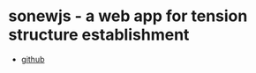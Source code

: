 # sonewjs - a web app for tension structure establishment

- [github](https://github.com/chenqiang0217/sonewjs)